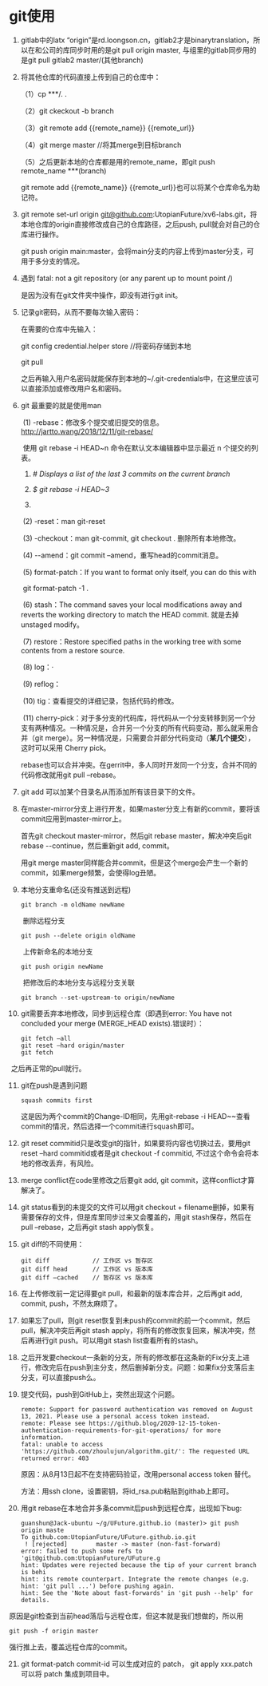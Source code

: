 # git使用

1. gitlab中的latx “origin”是rd.loongson.cn，gitlab2才是binarytranslation，所以在和公司的库同步时用的是git pull origin master, 与组里的gitlab同步用的是git pull gitlab2 master/(其他branch)

2. 将其他仓库的代码直接上传到自己的仓库中：

   （1）cp ***/. .

   （2）git ckeckout -b branch

   （3）git remote add {{remote_name}} {{remote_url}}

   （4）git merge master //将其merge到目标branch

   （5）之后更新本地的仓库都是用的remote_name，即git push remote_name ***(branch)

   git remote add {{remote_name}} {{remote_url}}也可以将某个仓库命名为助记符。

3. git remote set-url origin git@github.com:UtopianFuture/xv6-labs.git，将本地仓库的origin直接修改成自己的仓库路径，之后push, pull就会对自己的仓库进行操作。

   git push origin main:master，会将main分支的内容上传到master分支，可用于多分支的情况。

4. 遇到 fatal: not a git repository (or any parent up to mount point /)

   是因为没有在git文件夹中操作，即没有进行git init。

5. 记录git密码，从而不要每次输入密码：

   在需要的仓库中先输入：

   git config credential.helper store //将密码存储到本地

   git pull

   之后再输入用户名密码就能保存到本地的~/.git-credentials中，在这里应该可以直接添加或修改用户名和密码。

6. git 最重要的就是使用man

   ​	(1) -rebase：修改多个提交或旧提交的信息。http://jartto.wang/2018/12/11/git-rebase/

   ​	使用 git rebase -i HEAD~n 命令在默认文本编辑器中显示最近 n 个提交的列表。



   1. *# 	Displays a list of the last 3 commits on the current branch*

   2. *$ 	git rebase -i HEAD~3*

   3.

   ​	 (2) -reset：man git-reset

   ​	 (3) -checkout：man git-commit, git checkout . 删除所有本地修改。

   ​	 (4) --amend：git commit –amend，重写head的commit消息。

   ​	 (5) format-patch：If you want to format only <commit> itself, you can do this with

   ​	 git format-patch -1 <commit>.

   ​	 (6) stash：The command saves your local modifications away and reverts the working directory to match the HEAD commit. 就是去掉unstaged modify。

   ​	 (7) restore：Restore specified paths in the working tree with some contents from a restore source.

   ​	 (8) log：·

   ​	 (9) reflog：

   ​	 (10) tig：查看提交的详细记录，包括代码的修改。

   ​	 (11) cherry-pick：对于多分支的代码库，将代码从一个分支转移到另一个分支有两种情况。一种情况是，合并另一个分支的所有代码变动，那么就采用合并（git merge）。另一种情况是，只需要合并部分代码变动（**某几个提交**），这时可以采用 Cherry pick。

   ​	rebase也可以合并冲突。在gerrit中，多人同时开发同一个分支，合并不同的代码修改就用git pull –rebase。

7. git add 可以加某个目录名从而添加所有该目录下的文件。

8. 在master-mirror分支上进行开发，如果master分支上有新的commit，要将该commit应用到master-mirror上。

   首先git checkout master-mirror，然后git rebase master，解决冲突后git rebase --continue，然后重新git add, commit。

   用git merge master同样能合并commit，但是这个merge会产生一个新的commit，如果merge频繁，会使得log丑陋。

9. 本地分支重命名(还没有推送到远程)

   ```
   git branch -m oldName newName
   ```

   ​	删除远程分支

   ```
   git push --delete origin oldName
   ```

   ​	上传新命名的本地分支

   ```
   git push origin newName
   ```

   ​	把修改后的本地分支与远程分支关联

   ```
   git branch --set-upstream-to origin/newName
   ```

10. git需要丢弃本地修改，同步到远程仓库（即遇到error: You have not concluded your merge (MERGE_HEAD exists).错误时）：

    ```
    git fetch –all
    git reset –hard origin/master
    git fetch
    ```

   ​	之后再正常的pull就行。

11. git在push是遇到问题

    ```
    squash commits first
    ```

    这是因为两个commit的Change-ID相同，先用git-rebase -i HEAD~~查看commit的情况，然后选择一个commit进行squash即可。

12. git reset commitid只是改变git的指针，如果要将内容也切换过去，要用git reset –hard commitid或者是git checkout -f commitid, 不过这个命令会将本地的修改丢弃，有风险。

13. merge conflict在code里修改之后要git add, git commit，这样conflict才算解决了。

14. git status看到的未提交的文件可以用git checkout + filename删掉，如果有需要保存的文件，但是库里同步过来又会覆盖的，用git stash保存，然后在pull –rebase，之后再git stash apply恢复。

15. git diff的不同使用：

    ```
    git diff            // 工作区 vs 暂存区
    git diff head       // 工作区 vs 版本库
    git diff –cached    // 暂存区 vs 版本库
    ```

16. 在上传修改前一定记得要git pull，和最新的版本库合并，之后再git add, commit, push，不然太麻烦了。

17. 如果忘了pull，则git reset恢复到未push的commit的前一个commit，然后pull，解决冲突后再git stash apply，将所有的修改恢复回来，解决冲突，然后再进行git push。可以用git stash list查看所有的stash。

18. 之后开发要checkout一条新的分支，所有的修改都在这条新的Fix分支上进行，修改完后在push到主分支，然后删掉新分支。问题：如果fix分支落后主分支，可以直接push么。

19. 提交代码，push到GitHub上，突然出现这个问题。

    ```
    remote: Support for password authentication was removed on August 13, 2021. Please use a personal access token instead.
    remote: Please see https://github.blog/2020-12-15-token-authentication-requirements-for-git-operations/ for more information.
    fatal: unable to access 'https://github.com/zhoulujun/algorithm.git/': The requested URL returned error: 403
    ```

    原因：从8月13日起不在支持密码验证，改用personal access token 替代。

    方法：用ssh clone，设置密钥，将id_rsa.pub粘贴到githab上即可。

20. 用git rebase在本地合并多条commit后push到远程仓库，出现如下bug:

    ```
    guanshun@Jack-ubuntu ~/g/UFuture.github.io (master)> git push origin maste
    To github.com:UtopianFuture/UFuture.github.io.git
     ! [rejected]        master -> master (non-fast-forward)
    error: failed to push some refs to 'git@github.com:UtopianFuture/UFuture.g
    hint: Updates were rejected because the tip of your current branch is behi
    hint: its remote counterpart. Integrate the remote changes (e.g.
    hint: 'git pull ...') before pushing again.
    hint: See the 'Note about fast-forwards' in 'git push --help' for details.
    ```

原因是git检查到当前head落后与远程仓库，但这本就是我们想做的，所以用

```
git push -f origin master
```

强行推上去，覆盖远程仓库的commit。

21. git format-patch commit-id 可以生成对应的 patch， git apply xxx.patch 可以将 patch 集成到项目中。
